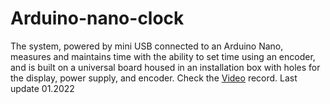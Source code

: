 # Arduino-nano-clock
The system, powered by mini USB connected to an Arduino Nano, measures and maintains time with the ability to set time using an encoder, and is built on a universal board housed in an installation box with holes for the display, power supply, and encoder. Check the
[Video](https://drive.google.com/file/d/10ThCH9JOIxiBnQE0weNTLkjDsW0-YyZR/view) record.
Last update 01.2022
